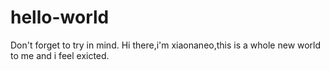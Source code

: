 # hello-world
Don't forget to try in mind.
Hi there,i'm xiaonaneo,this is a whole new world to me and i feel exicted.
